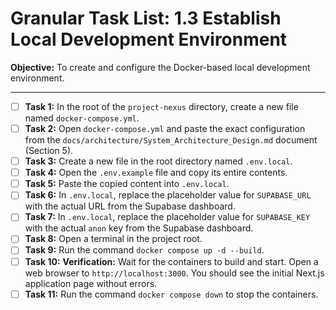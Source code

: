# Granular Task List: 1.3 Establish Local Development Environment

**Objective:** To create and configure the Docker-based local development environment.

---

- [ ] **Task 1:** In the root of the `project-nexus` directory, create a new file named `docker-compose.yml`.
- [ ] **Task 2:** Open `docker-compose.yml` and paste the exact configuration from the `docs/architecture/System_Architecture_Design.md` document (Section 5).
- [ ] **Task 3:** Create a new file in the root directory named `.env.local`.
- [ ] **Task 4:** Open the `.env.example` file and copy its entire contents.
- [ ] **Task 5:** Paste the copied content into `.env.local`.
- [ ] **Task 6:** In `.env.local`, replace the placeholder value for `SUPABASE_URL` with the actual URL from the Supabase dashboard.
- [ ] **Task 7:** In `.env.local`, replace the placeholder value for `SUPABASE_KEY` with the actual `anon` key from the Supabase dashboard.
- [ ] **Task 8:** Open a terminal in the project root.
- [ ] **Task 9:** Run the command `docker compose up -d --build`.
- [ ] **Task 10:** **Verification:** Wait for the containers to build and start. Open a web browser to `http://localhost:3000`. You should see the initial Next.js application page without errors.
- [ ] **Task 11:** Run the command `docker compose down` to stop the containers.
